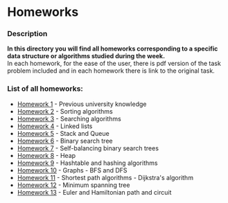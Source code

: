 # Homeworks
### Description
**In this directory you will find all homeworks corresponding to a specific data structure or algorithms 
studied during the week.**\
In each homework, for the ease of the user, there is pdf version of the task problem included and in each homework there is link to the original task. 

### List of all homeworks:
- [Homework 1](https://github.com/Iliyan31/Data-structures-and-algorithms/tree/main/Homeworks/Homework%201) - Previous university knowledge
- [Homework 2](https://github.com/Iliyan31/Data-structures-and-algorithms/tree/main/Homeworks/Homework%202) - Sorting algorithms
- [Homework 3](https://github.com/Iliyan31/Data-structures-and-algorithms/tree/main/Homeworks/Homework%203) - Searching algorithms 
- [Homework 4](https://github.com/Iliyan31/Data-structures-and-algorithms/tree/main/Homeworks/Homework%204) - Linked lists
- [Homework 5](https://github.com/Iliyan31/Data-structures-and-algorithms/tree/main/Homeworks/Homework%205) - Stack and Queue
- [Homework 6](https://github.com/Iliyan31/Data-structures-and-algorithms/tree/main/Homeworks/Homework%206) - Binary search tree
- [Homework 7](https://github.com/Iliyan31/Data-structures-and-algorithms/tree/main/Homeworks/Homework%207) - Self-balancing binary search trees
- [Homework 8](https://github.com/Iliyan31/Data-structures-and-algorithms/tree/main/Homeworks/Homework%208) - Heap
- [Homework 9](https://github.com/Iliyan31/Data-structures-and-algorithms/tree/main/Homeworks/Homework%209) - Hashtable and hashing algorithms
- [Homework 10](https://github.com/Iliyan31/Data-structures-and-algorithms/tree/main/Homeworks/Homework%2010) - Graphs - BFS and DFS
- [Homework 11](https://github.com/Iliyan31/Data-structures-and-algorithms/tree/main/Homeworks/Homework%2011) - Shortest path algorithms - Dijkstra's algorithm
- [Homework 12](https://github.com/Iliyan31/Data-structures-and-algorithms/tree/main/Homeworks/Homework%2012) - Minimum spanning tree
- [Homework 13](https://github.com/Iliyan31/Data-structures-and-algorithms/tree/main/Homeworks/Homework%2013) - Euler and Hamiltonian path and circuit
